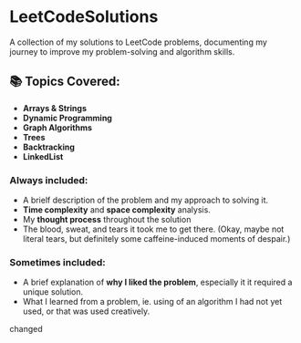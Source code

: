 # LeetCodeSolutions
A collection of my solutions to LeetCode problems, documenting my journey to improve my problem-solving and algorithm skills. 

## 📚 Topics Covered:
- **Arrays & Strings**
- **Dynamic Programming**
- **Graph Algorithms**
- **Trees**
- **Backtracking**
- **LinkedList**
  
### Always included: 
- A brielf description of the problem and my approach to solving it.
- **Time complexity** and **space complexity** analysis.
- My **thought process** throughout the solution
- The blood, sweat, and tears it took me to get there. (Okay, maybe not literal tears, but definitely some caffeine-induced moments of despair.)

### Sometimes included:
- A brief explanation of **why I liked the problem**, especially it it required a unique solution.
- What I learned from a problem, ie. using of an algorithm I had not yet used, or that was used creatively.
  
changed


